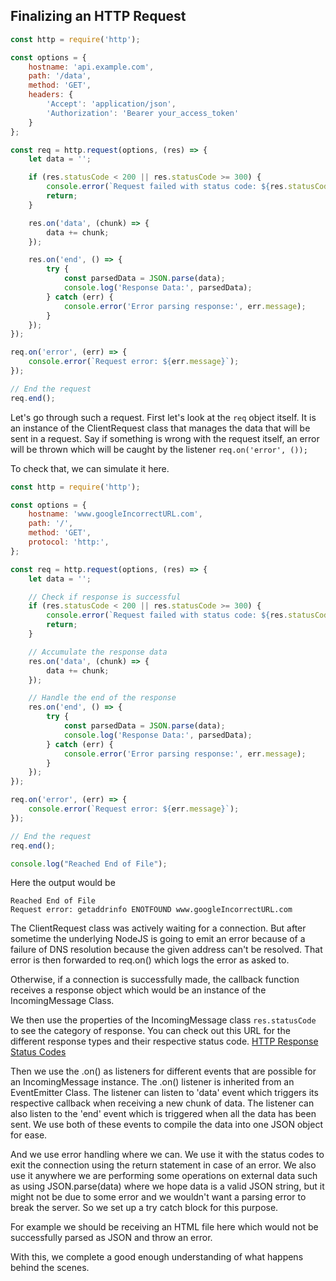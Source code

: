 ## Finalizing an HTTP Request

```javascript
const http = require('http');

const options = {
    hostname: 'api.example.com',
    path: '/data',
    method: 'GET',
    headers: {
        'Accept': 'application/json',
        'Authorization': 'Bearer your_access_token'
    }
};

const req = http.request(options, (res) => {
    let data = '';

    if (res.statusCode < 200 || res.statusCode >= 300) {
        console.error(`Request failed with status code: ${res.statusCode}`);
        return;
    }

    res.on('data', (chunk) => {
        data += chunk;
    });

    res.on('end', () => {
        try {
            const parsedData = JSON.parse(data);
            console.log('Response Data:', parsedData);
        } catch (err) {
            console.error('Error parsing response:', err.message);
        }
    });
});

req.on('error', (err) => {
    console.error(`Request error: ${err.message}`);
});

// End the request
req.end();
```

Let's go through such a request. First let's look at the `req` object itself. It is an instance of the 
ClientRequest class that manages the data that will be sent in a request. Say if something is wrong 
with the request itself, an error will be thrown which will be caught by the listener `req.on('error', ());`

To check that, we can simulate it here. 

```javascript
const http = require('http');

const options = {
    hostname: 'www.googleIncorrectURL.com',
    path: '/',
    method: 'GET',
    protocol: 'http:',
};

const req = http.request(options, (res) => {
    let data = '';

    // Check if response is successful
    if (res.statusCode < 200 || res.statusCode >= 300) {
        console.error(`Request failed with status code: ${res.statusCode}`);
        return;
    }

    // Accumulate the response data
    res.on('data', (chunk) => {
        data += chunk;
    });

    // Handle the end of the response
    res.on('end', () => {
        try {
            const parsedData = JSON.parse(data);
            console.log('Response Data:', parsedData);
        } catch (err) {
            console.error('Error parsing response:', err.message);
        }
    });
});

req.on('error', (err) => {
    console.error(`Request error: ${err.message}`);
});

// End the request
req.end();

console.log("Reached End of File");
```

Here the output would be
```text
Reached End of File
Request error: getaddrinfo ENOTFOUND www.googleIncorrectURL.com
```
The ClientRequest class was actively waiting for a connection. But after sometime the underlying NodeJS
is going to emit an error because of a failure of DNS resolution because the given address can't be resolved. 
That error is then forwarded to req.on() which logs the error as asked to. 

Otherwise, if a connection is successfully made, the callback function receives a response 
object which would be an instance of the IncomingMessage Class. 

We then use the properties of the IncomingMessage class `res.statusCode` to see the category of
response. You can check out this URL for the different response types and their respective status code.
<a href = "https://developer.mozilla.org/en-US/docs/Web/HTTP/Status" target="_blank"> HTTP Response Status Codes</a>

Then we use the .on() as listeners for different events that are possible for an IncomingMessage instance. 
The .on() listener is inherited from an EventEmitter Class. The listener can listen to 'data' event which
triggers its respective callback when receiving a new chunk of data. The listener can also listen to the 
'end' event which is triggered when all the data has been sent. We use both of these events to compile 
the data into one JSON object for ease. 

And we use error handling where we can. We use it with the status codes to exit the connection using the 
return statement in case of an error. We also use it anywhere we are performing some operations on external 
data such as using JSON.parse(data) where we hope data is a valid JSON string, but it might not 
be due to some error and we wouldn't want a parsing error to break the server. 
So we set up a try catch block for this purpose. 

For example we should be receiving an HTML file here which would not be successfully parsed as JSON and throw 
an error. 

With this, we complete a good enough understanding of what happens behind the scenes. 